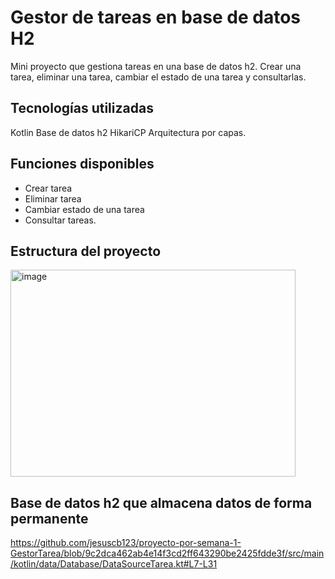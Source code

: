 # Gestor de tareas en base de datos H2
Mini proyecto que gestiona tareas en una base de datos h2. Crear una tarea, eliminar una tarea, cambiar el estado de una tarea y consultarlas.
## Tecnologías utilizadas
Kotlin
Base de datos h2
HikariCP
Arquitectura por capas.
## Funciones disponibles
  - Crear tarea
  - Eliminar tarea
  - Cambiar estado de una tarea
  - Consultar tareas.

## Estructura del proyecto
<img width="456" height="331" alt="image" src="https://github.com/user-attachments/assets/dd0bb873-98f2-4eb9-a312-0a4e07871940" />

## Base de datos h2 que almacena datos de forma permanente

https://github.com/jesuscb123/proyecto-por-semana-1-GestorTarea/blob/9c2dca462ab4e14f3cd2ff643290be2425fdde3f/src/main/kotlin/data/Database/DataSourceTarea.kt#L7-L31


